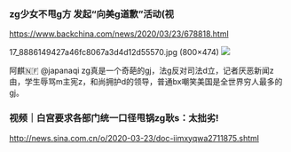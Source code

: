 ### zg少女不甩g方 发起“向美g道歉”活动(视
https://www.backchina.com/news/2020/03/23/678818.html

17_8886149427a46fc8067a3d4d12d55570.jpg (800×474)
![](https://pic.bkcimg.com/uploads/image/202003/22/17_8886149427a46fc8067a3d4d12d55570.jpg)

阿麒🇳🇫
@japanaqi
zg真是一个奇葩的gj，法g反对司法d立，记者厌恶新闻z由，学生辱骂m主宪z，和尚拥护d的领导，普通bx嘲笑美国是全世界穷人最多的gj。

### 视频｜白宫要求各部门统一口径甩锅zg耿s：太拙劣!
http://news.sina.com.cn/o/2020-03-23/doc-iimxyqwa2711875.shtml

